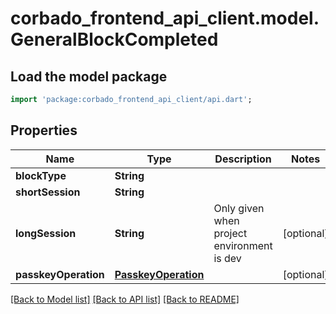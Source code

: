 # corbado_frontend_api_client.model.GeneralBlockCompleted

## Load the model package
```dart
import 'package:corbado_frontend_api_client/api.dart';
```

## Properties
Name | Type | Description | Notes
------------ | ------------- | ------------- | -------------
**blockType** | **String** |  | 
**shortSession** | **String** |  | 
**longSession** | **String** | Only given when project environment is dev | [optional] 
**passkeyOperation** | [**PasskeyOperation**](PasskeyOperation.md) |  | [optional] 

[[Back to Model list]](../README.md#documentation-for-models) [[Back to API list]](../README.md#documentation-for-api-endpoints) [[Back to README]](../README.md)


